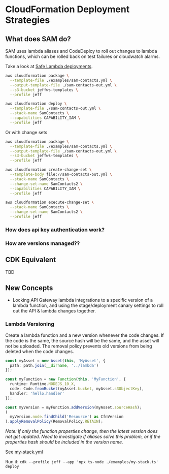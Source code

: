 # CloudFormation Deployment Strategies

## What does SAM do?

SAM uses lambda aliases and CodeDeploy to roll out changes to lambda functions, which can be rolled back on test failures or cloudwatch alarms.

Take a look at [Safe Lambda deployments](https://github.com/awslabs/serverless-application-model/blob/master/docs/safe_lambda_deployments.rst).

```bash
aws cloudformation package \
  --template-file ./examples/sam-contacts.yml \
  --output-template-file ./sam-contacts-out.yml \
  --s3-bucket jeffws-templates \
  --profile jeff

aws cloudformation deploy \
  --template-file ./sam-contacts-out.yml \
  --stack-name SamContacts \
  --capabilities CAPABILITY_IAM \
  --profile jeff
```

Or with change sets

```bash
aws cloudformation package \
  --template-file ./examples/sam-contacts.yml \
  --output-template-file ./sam-contacts-out.yml \
  --s3-bucket jeffws-templates \
  --profile jeff

aws cloudformation create-change-set \
  --template-body file://sam-contacts-out.yml \
  --stack-name SamContacts \
  --change-set-name SamContacts2 \
  --capabilities CAPABILITY_IAM \
  --profile jeff

aws cloudformation execute-change-set \
  --stack-name SamContacts \
  --change-set-name SamContacts2 \
  --profile jeff
```

### How does api key authentication work?

### How are versions managed??

## CDK Equivalent

TBD

## New Concepts

* Locking API Gateway lambda integrations to a specific version of a lambda function, and using the stage/deployment canary settings to roll out the API & lambda changes together.

### Lambda Versioning

Create a lambda function and a new version whenever the code changes. If the code is the same, the source hash will be the same, and the asset will not be uploaded. The removal policy prevents old versions from being deleted when the code changes.

```typescript
const myAsset = new Asset(this, 'MyAsset', {
  path: path.join(__dirname, '../lambda')
});

const myFunction = new Function(this, 'MyFunction', {
  runtime: Runtime.NODEJS_10_X,
  code: Code.fromBucket(myAsset.bucket, myAsset.s3ObjectKey),
  handler: 'hello.handler'
});

const myVersion = myFunction.addVersion(myAsset.sourceHash);
(
  myVersion.node.findChild('Resource') as CfnVersion
).applyRemovalPolicy(RemovalPolicy.RETAIN);
```

*Note: If only the function properties change, then the latest version does not get updated.  Need to investigate if aliases solve this problem, or if the properties hash should be included in the version name.*

See [my-stack.yml](./cfn/my-stack.yml)

Run it: `cdk --profile jeff --app 'npx ts-node ./examples/my-stack.ts' deploy`
